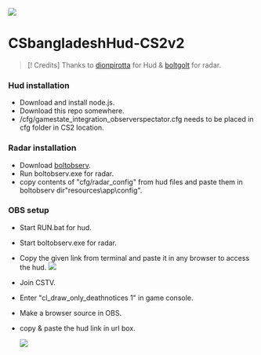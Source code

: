 ![](https://i.postimg.cc/FsfLgg9V/Screenshot-2024-11-22-13-27-35.png)

# CSbangladeshHud-CS2v2
> [! Credits]
> Thanks to [dionpirotta](https://github.com/dionpirotta/Custom-CSGO-HUD#examples) for Hud & [boltgolt](https://github.com/boltgolt/boltobserv?tab=readme-ov-file) for radar.

### Hud installation
- Download and install node.js.
- Download this repo somewhere.
- /cfg/gamestate_integration_observerspectator.cfg needs to be placed in cfg folder in CS2 location.

### Radar installation
- Download [boltobserv](https://github.com/boltgolt/boltobserv?tab=readme-ov-file).
- Run boltobserv.exe for radar.
- copy contents of "cfg/radar_config" from hud files and paste them in boltobserv dir"resources\app\config".

### OBS setup 
- Start RUN.bat for hud.
- Start boltobserv.exe for radar.
- Copy the given link from terminal and paste it in any browser to access the hud.
    ![](https://i.postimg.cc/G2SV64wK/image-2023-10-16-190538812.png)
- Join CSTV.
- Enter "cl_draw_only_deathnotices 1" in game console.
- Make a browser source in OBS.
- copy & paste the hud link in url box.

    ![](https://i.postimg.cc/DfL9L646/image-2023-10-17-105054631.png)

